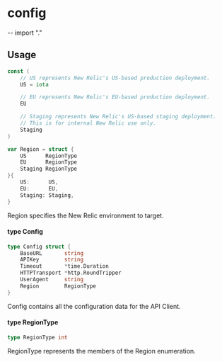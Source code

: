 # config
--
    import "."


## Usage

```go
const (
	// US represents New Relic's US-based production deployment.
	US = iota

	// EU represents New Relic's EU-based production deployment.
	EU

	// Staging represents New Relic's US-based staging deployment.
	// This is for internal New Relic use only.
	Staging
)
```

```go
var Region = struct {
	US      RegionType
	EU      RegionType
	Staging RegionType
}{
	US:      US,
	EU:      EU,
	Staging: Staging,
}
```
Region specifies the New Relic environment to target.

#### type Config

```go
type Config struct {
	BaseURL       string
	APIKey        string
	Timeout       *time.Duration
	HTTPTransport *http.RoundTripper
	UserAgent     string
	Region        RegionType
}
```

Config contains all the configuration data for the API Client.

#### type RegionType

```go
type RegionType int
```

RegionType represents the members of the Region enumeration.
